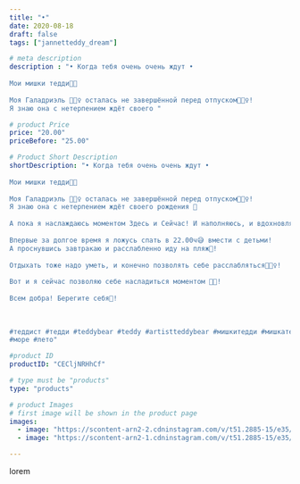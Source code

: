 ```yaml
---
title: "•"
date: 2020-08-18
draft: false
tags: ["jannetteddy_dream"]

# meta description
description : "• Когда тебя очень очень ждут •⠀
⠀
Мои мишки тедди🙈🐻⠀
⠀
Моя Галадриэль 🧝🏻‍♀️ осталась не завершённой перед отпуском🤦🏼‍♀️!⠀
Я знаю она с нетерпением ждёт своего "

# product Price
price: "20.00"
priceBefore: "25.00"

# Product Short Description
shortDescription: "• Когда тебя очень очень ждут •⠀
⠀
Мои мишки тедди🙈🐻⠀
⠀
Моя Галадриэль 🧝🏻‍♀️ осталась не завершённой перед отпуском🤦🏼‍♀️!⠀
Я знаю она с нетерпением ждёт своего рождения 💫⠀
⠀
А пока я наслаждаюсь моментом Здесь и Сейчас! И наполняюсь, и вдохновляюсь для будущих свершений! 💫⠀
⠀
Впервые за долгое время я ложусь спать в 22.00ч😅 вмести с детьми!⠀
А проснувшись завтракаю и расслабленно иду на пляж🥰!⠀
⠀
Отдыхать тоже надо уметь, и конечно позволять себе расслабляться🧘🏼‍♀️!⠀
⠀
Вот и я сейчас позволяю себе насладиться моментом 🌊💙!⠀
⠀
Всем добра! Берегите себя💙!⠀
⠀
⠀
⠀
#теддист #тедди #teddybear #teddy #artistteddybear #мишкитедди #мишкатедди #teddybear🐻 #teddy🐻 #teddy_bear #teddybearlove #artistteddybear #artistteddy #своимируками #ручнаяработа #моявесна #распродажа #медведиспасутмир #коллекционныемишкитедди #коллекционныетедди #jannettcollection #королевствотеддишик #творчество⠀
#море #лето"

#product ID
productID: "CECljNRHhCf"

# type must be "products"
type: "products"

# product Images
# first image will be shown in the product page
images:
  - image: "https://scontent-arn2-2.cdninstagram.com/v/t51.2885-15/e35/s1080x1080/117888310_1917973001660117_4535353525052326634_n.jpg?_nc_ht=scontent-arn2-2.cdninstagram.com&_nc_cat=105&_nc_ohc=GXF9KC4Tp4IAX-8dXjL&tp=1&oh=179da680e588ede7c539800f6c8dec60&oe=605CCDA4&ig_cache_key=MjM3ODYyODY5NzY2OTE2NzA4Nw%3D%3D.2"
  - image: "https://scontent-arn2-1.cdninstagram.com/v/t51.2885-15/e35/s1080x1080/118044611_800443054027575_6432673045101406385_n.jpg?_nc_ht=scontent-arn2-1.cdninstagram.com&_nc_cat=103&_nc_ohc=8DWG5d-EcD0AX90mSyO&tp=1&oh=9e65db2620329fdcdb06d815a69638c4&oe=605C9D8D&ig_cache_key=MjM3ODYyODY5NzY1MjM3Mzk3Nw%3D%3D.2"

---
```

lorem
